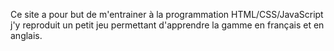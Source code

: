 Ce site a pour but de m'entrainer à la programmation HTML/CSS/JavaScript <br>
j'y reproduit un petit jeu permettant d'apprendre la gamme en français et en anglais.
